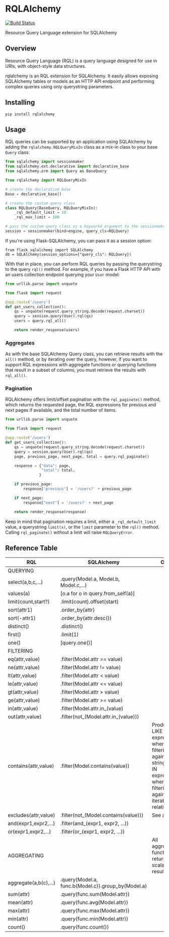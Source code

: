 # RQLAlchemy

[![Build Status](https://github.com/pjwerneck/rqlalchemy/actions/workflows/pytest.yml/badge.svg?branch=develop)](https://github.com/pjwerneck/rqlalchemy/actions/workflows/pytest.yml)

Resource Query Language extension for SQLAlchemy

## Overview

Resource Query Language (RQL) is a query language designed for use in URIs, with object-style data structures.

rqlalchemy is an RQL extension for SQLAlchemy. It easily allows exposing SQLAlchemy tables or models as an HTTP API endpoint and performing complex queries using only querystring parameters.

## Installing

```
pip install rqlalchemy
```

## Usage

RQL queries can be supported by an application using SQLAlchemy by adding the `rqlalchemy.RQLQueryMixIn` class as a mix-in class to your base `Query` class:

```python
from sqlalchemy import sessionmaker
from sqlalchemy.ext.declarative import declarative_base
from sqlalchemy.orm import Query as BaseQuery

from rqlalchemy import RQLQueryMixIn

# create the declarative base
Base = declarative_base()

# create the custom query class
class RQLQuery(BaseQuery, RQLQueryMixIn):
    _rql_default_limit = 10
    _rql_max_limit = 100

# pass the custom query class as a keyworkd argument to the sessionmaker
session = sessionmaker(bind=engine, query_cls=RQLQuery)
```

If you're using Flask-SQLAlchemy, you can pass it as a session option:

```
from flask_sqlalchemy import SQLAlchemy
db = SQLAlchemy(session_options={"query_cls": RQLQuery})

```

With that in place, you can perform RQL queries by passing the querystring to the query `rql()` method. For example, if you have a Flask HTTP API with an users collection endpoint querying your `User` model:

```python
from urllib.parse import unquote

from flask import request

@app.route('/users')
def get_users_collection():
    qs = unquote(request.query_string.decode(request.charset))
    query = session.query(User).rql(qs)
    users = query.rql_all()

    return render_response(users)
```

### Aggregates

As with the base SQLAlchemy Query class, you can retrieve results with the `all()` method, or by iterating over the query, however, if you want to support RQL expressions with aggregate functions or querying functions that result in a subset of columns, you must retrieve the results with `rql_all()`.

### Pagination

RQLAlchemy offers limit/offset pagination with the `rql_paginate()` method, which returns the requested page, the RQL expressions for previous and next pages if available, and the total number of items.

```python
from urllib.parse import unquote

from flask import request

@app.route('/users')
def get_users_collection():
    qs = unquote(request.query_string.decode(request.charset))
    query = session.query(User).rql(qs)
    page, previous_page, next_page, total = query.rql_paginate()

    response = {"data": page,
                "total": total,
               }

    if previous_page:
        response["previous"] = '/users?' + previous_page

    if next_page:
        response["next"] = '/users?' + next_page

    return render_response(response)
```

Keep in mind that pagination requires a limit, either a `_rql_default_limit` value, a querystring `limit(x)`, or the `limit` parameter to the `rql()` method. Calling `rql_paginate()` without a limit will raise `RQLQueryError`.


## Reference Table

| RQL                     | SQLAlchemy                                         | Obs.                                                                                                                            |
|-------------------------|----------------------------------------------------|---------------------------------------------------------------------------------------------------------------------------------|
| QUERYING                |                                                    |                                                                                                                                 |
| select(a,b,c,...)       | .query(Model.a, Model.b, Model.c,...)              |                                                                                                                                 |
| values(a)               | [o.a for o in query.from_self(a)]                  |                                                                                                                                 |
| limit(count,start?)     | .limit(count).offset(start)                        |                                                                                                                                 |
| sort(attr1)             | .order_by(attr)                                    |                                                                                                                                 |
| sort(-attr1)            | .order_by(attr.desc())                             |                                                                                                                                 |
| distinct()              | .distinct()                                        |                                                                                                                                 |
| first()                 | .limit(1)                                          |                                                                                                                                 |
| one()                   | [query.one()]                                      |                                                                                                                                 |
| FILTERING               |                                                    |                                                                                                                                 |
| eq(attr,value)          | .filter(Model.attr == value)                       |                                                                                                                                 |
| ne(attr,value)          | .filter(Model.attr != value)                       |                                                                                                                                 |
| lt(attr,value)          | .filter(Model.attr < value)                        |                                                                                                                                 |
| le(attr,value)          | .filter(Model.attr <= value)                       |                                                                                                                                 |
| gt(attr,value)          | .filter(Model.attr > value)                        |                                                                                                                                 |
| ge(attr,value)          | .filter(Model.attr >= value)                       |                                                                                                                                 |
| in(attr,value)          | .filter(Model.attr.in_(value)                      |                                                                                                                                 |
| out(attr,value)         | .filter(not_(Model.attr.in_(value)))               |                                                                                                                                 |
| contains(attr,value)    | .filter(Model.contains(value))                     | Produces a LIKE expression when filtering against a string, or an IN expression when filtering against an iterable relationship |
| excludes(attr,value)    | .filter(not_(Model.contains(value)))               | See above.                                                                                                                      |
| and(expr1,expr2,...)    | .filter(and_(expr1, expr2, ...))                   |                                                                                                                                 |
| or(expr1,expr2,...)     | .filter(or_(expr1, expr2, ...))                    |                                                                                                                                 |
| AGGREGATING             |                                                    | All aggregation functions return scalar results.                                                                                |
| aggregate(a,b\(c\),...) | .query(Model.a, func.b(Model.c)).group_by(Model.a) |                                                                                                                                 |
| sum(attr)               | .query(func.sum(Model.attr))                       |                                                                                                                                 |
| mean(attr)              | .query(func.avg(Model.attr))                       |                                                                                                                                 |
| max(attr)               | .query(func.max(Model.attr))                       |                                                                                                                                 |
| min(attr)               | .query(func.min(Model.attr))                       |                                                                                                                                 |
| count()                 | .query(func.count())                               |                                                                                                                                 |

